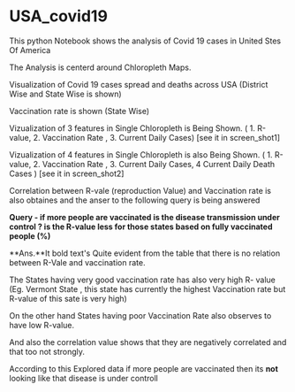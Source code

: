 # USA_covid19
This python Notebook shows the analysis of Covid 19 cases in United Stes Of America

The Analysis is centerd around Chloropleth Maps.

Visualization  of Covid 19 cases spread and deaths across USA (District Wise and State Wise is shown)

Vaccination rate is shown (State Wise)

Vizualization of 3 features in Single Chloropleth is Being Shown. ( 1. R-value, 2. Vaccination Rate , 3. Current Daily Cases)
[see it in screen_shot1]

Vizualization of 4 features in Single Chloropleth is also Being Shown. ( 1. R-value, 2. Vaccination Rate , 3. Current Daily Cases, 4 Current Daily Death Cases )
[see it in screen_shot2]

Correlation between R-vale (reproduction Value) and Vaccination rate is also obtaines and the anser to the following query is being answered

**Query -   if more people are vaccinated is the disease transmission under control ?
   is the R-value less for those states  based on fully vaccinated people (%)**

**Ans.**It bold text's Quite evident from the table that there is no relation between R-Vale and vaccination rate.

The States having very good vaccination rate has also very high R- value (Eg. Vermont State , this state has currently the highest Vaccination rate but R-value of this sate is very high)

On the other hand States having poor Vaccination Rate also observes to have low R-value.

And also the correlation value shows that they are negatively correlated and that too not strongly.

According to this Explored data if more people are vaccinated then its **not** looking like that disease is under controll

